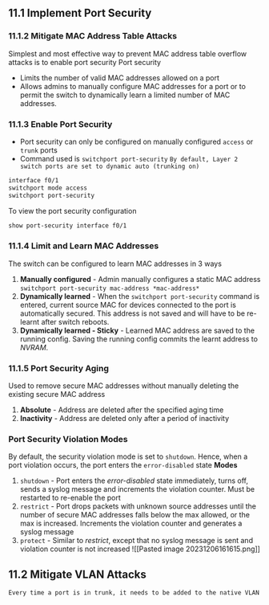 ## 11.1 Implement Port Security
### 11.1.2 Mitigate MAC Address Table Attacks
Simplest and most effective way to prevent MAC address table overflow attacks is to enable port security
Port security
- Limits the number of valid MAC addresses allowed on a port
- Allows admins to manually configure MAC addresses for a port or to permit the switch to dynamically learn a limited number of MAC addresses.

### 11.1.3 Enable Port Security
- Port security can only be configured on manually configured `access` or `trunk` ports 
- Command used is `switchport port-security`
`By default, Layer 2 switch ports are set to dynamic auto (trunking on)`

```Bash
interface f0/1
switchport mode access
switchport port-security
```

To view the port security configuration
```Bash
show port-security interface f0/1
```
### 11.1.4 Limit and Learn MAC Addresses
The switch can be configured to learn MAC addresses in 3 ways
1. **Manually configured** - Admin manually configures a static MAC address
`switchport port-security mac-address *mac-address*`
2. **Dynamically learned** - When the `switchport port-security` command is entered, current source MAC for devices connected to the port is automatically secured. This address is not saved and will have to be re-learnt after switch reboots.
3. **Dynamically learned - Sticky** - Learned MAC address are saved to the running config. Saving the running config commits the learnt address to *NVRAM*. 

### 11.1.5 Port Security Aging
Used to remove secure MAC addresses without manually deleting the existing secure MAC address
1. **Absolute** - Address are deleted after the specified aging time
2. **Inactivity** - Address are deleted only after a period of inactivity

### Port Security Violation Modes
By default, the security violation mode is set to `shutdown`. Hence, when a port violation occurs, the port enters the `error-disabled` state
**Modes**
1. `shutdown` - Port enters the *error-disabled* state immediately, turns off, sends a syslog message and increments the violation counter. Must be restarted to re-enable the port
2. `restrict` - Port drops packets with unknown source addresses until the number of secure MAC addresses falls below the max allowed, or the max is increased. Increments the violation counter and generates a syslog message
3. `protect` - Similar to *restrict*, except that no syslog message is sent and violation counter is not increased
![[Pasted image 20231206161615.png]]


##  11.2 Mitigate VLAN Attacks
`Every time a port is in trunk, it needs to be added to the native VLAN`